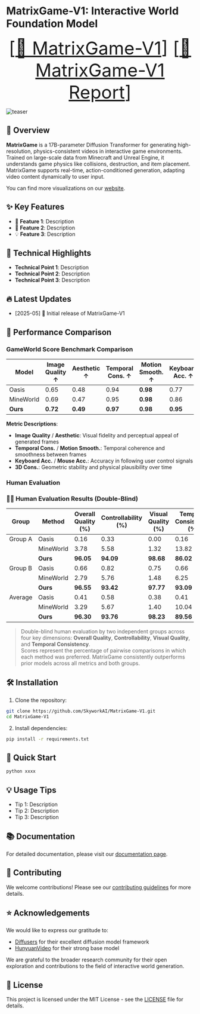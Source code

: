 <!-- markdownlint-disable first-line-h1 -->
<!-- markdownlint-disable html -->
<!-- markdownlint-disable no-duplicate-header -->

# MatrixGame-V1: Interactive World Foundation Model
<font size=7><div align='center' >  [[🤗 MatrixGame-V1](todo)] [[📖 MatrixGame-V1 Report](todo)] </div></font>


![teaser](xxx.png)

## 📝 Overview
**MatrixGame** is a 17B-parameter Diffusion Transformer for generating high-resolution, physics-consistent videos in interactive game environments. Trained on large-scale data from Minecraft and Unreal Engine, it understands game physics like collisions, destruction, and item placement. MatrixGame supports real-time, action-conditioned generation, adapting video content dynamically to user input.

You can find more visualizations on our [website](#).

## ✨ Key Features

- 🎯 **Feature 1**: Description
- 🚀 **Feature 2**: Description
- 💡 **Feature 3**: Description

## 🔬 Technical Highlights

- **Technical Point 1**: Description
- **Technical Point 2**: Description
- **Technical Point 3**: Description

## 🔥 Latest Updates

* [2025-05] 🎉 Initial release of MatrixGame-V1

## 🚀 Performance Comparison
### GameWorld Score Benchmark Comparison

| Model     | Image Quality ↑ | Aesthetic ↑ | Temporal Cons. ↑ | Motion Smooth. ↑ | Keyboard Acc. ↑ | Mouse Acc. ↑ | 3D Cons. ↑ |
|-----------|------------------|-------------|-------------------|-------------------|------------------|---------------|-------------|
| Oasis     | 0.65             | 0.48        | 0.94              | **0.98**          | 0.77             | 0.56          | 0.56        |
| MineWorld | 0.69             | 0.47        | 0.95              | **0.98**          | 0.86             | 0.64          | 0.51        |
| **Ours**  | **0.72**         | **0.49**    | **0.97**          | **0.98**          | **0.95**         | **0.95**      | **0.76**    |

**Metric Descriptions**:

- **Image Quality** / **Aesthetic**: Visual fidelity and perceptual appeal of generated frames  
- **Temporal Cons.** / **Motion Smooth.**: Temporal coherence and smoothness between frames  
- **Keyboard Acc.** / **Mouse Acc.**: Accuracy in following user control signals  
- **3D Cons.**: Geometric stability and physical plausibility over time

### Human Evaluation
### 🧑‍⚖️ Human Evaluation Results (Double-Blind)

| Group     | Method      | Overall Quality (%) | Controllability (%) | Visual Quality (%) | Temporal Consistency (%) |
|-----------|-------------|---------------------|----------------------|---------------------|---------------------------|
| Group A   | Oasis       | 0.16                | 0.33                 | 0.00                | 0.16                      |
|           | MineWorld   | 3.78                | 5.58                 | 1.32                | 13.82                     |
|           | **Ours**    | **96.05**           | **94.09**            | **98.68**           | **86.02**                 |
| Group B   | Oasis       | 0.66                | 0.82                 | 0.75                | 0.66                      |
|           | MineWorld   | 2.79                | 5.76                 | 1.48                | 6.25                      |
|           | **Ours**    | **96.55**           | **93.42**            | **97.77**           | **93.09**                 |
| Average   | Oasis       | 0.41                | 0.58                 | 0.38                | 0.41                      |
|           | MineWorld   | 3.29                | 5.67                 | 1.40                | 10.04                     |
|           | **Ours**    | **96.30**           | **93.76**            | **98.23**           | **89.56**                 |

> Double-blind human evaluation by two independent groups across four key dimensions: **Overall Quality**, **Controllability**, **Visual Quality**, and **Temporal Consistency**.  
> Scores represent the percentage of pairwise comparisons in which each method was preferred. MatrixGame consistently outperforms prior models across all metrics and both groups.


## 🛠️ Installation

1. Clone the repository:
```bash
git clone https://github.com/SkyworkAI/MatrixGame-V1.git
cd MatrixGame-V1
```

2. Install dependencies:
```bash
pip install -r requirements.txt
```

## 🚀 Quick Start

```bash
python xxxx
```

## 💡 Usage Tips

- Tip 1: Description
- Tip 2: Description
- Tip 3: Description

## 📚 Documentation

For detailed documentation, please visit our [documentation page](todo).

## 🤝 Contributing

We welcome contributions! Please see our [contributing guidelines](CONTRIBUTING.md) for more details.

## ⭐ Acknowledgements

We would like to express our gratitude to:

- [Diffusers](https://github.com/huggingface/diffusers) for their excellent diffusion model framework
- [HunyuanVideo](https://github.com/Tencent/HunyuanVideo) for their strong base model

We are grateful to the broader research community for their open exploration and contributions to the field of interactive world generation.

## 📄 License

This project is licensed under the MIT License - see the [LICENSE](LICENSE) file for details.
